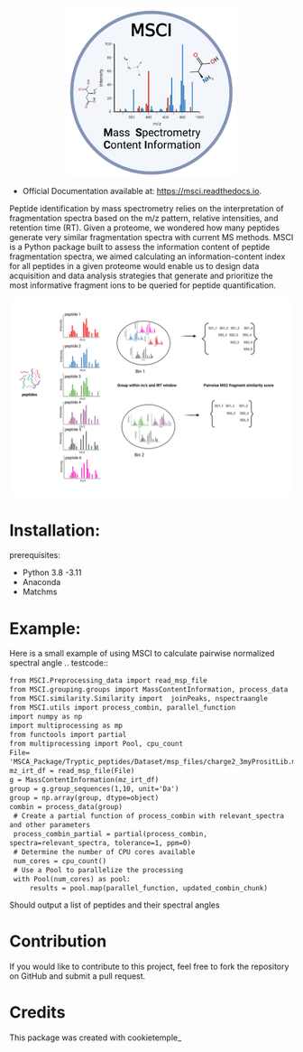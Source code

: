 
   <p align="center">
      <img src="docs/MSCI_logo.png" alt="logo" width="300" height="300">
   </p>


* Official Documentation available at: https://msci.readthedocs.io.


Peptide identification by mass spectrometry relies on the interpretation of fragmentation spectra based on the m/z pattern, relative intensities, and retention time (RT). Given a proteome, we wondered how many peptides generate very similar fragmentation spectra with current MS methods. MSCI is a Python package built to assess the information content of peptide fragmentation spectra, we aimed calculating an information-content index for all peptides in a given proteome would enable us to design data acquisition and data analysis strategies that generate and prioritize the most informative fragment ions to be queried for peptide quantification.

  <p >
      <img src="docs/INTRODUCTION.png" alt="workflow illustration">
   </p>

Installation:
==================
prerequisites:

- Python 3.8 -3.11
- Anaconda
- Matchms



Example:
==================
Here is a small example of using MSCI to calculate pairwise normalized spectral angle 
.. testcode::

    from MSCI.Preprocessing_data import read_msp_file
    from MSCI.grouping.groups import MassContentInformation, process_data
    from MSCI.similarity.Similarity import  joinPeaks, nspectraangle
    from MSCI.utils import process_combin, parallel_function
    import numpy as np
    import multiprocessing as mp
    from functools import partial
    from multiprocessing import Pool, cpu_count
    File= 'MSCA_Package/Tryptic_peptides/Dataset/msp_files/charge2_3myPrositLib.msp'
    mz_irt_df = read_msp_file(File)
    g = MassContentInformation(mz_irt_df)
    group = g.group_sequences(1,10, unit='Da')
    group = np.array(group, dtype=object)
    combin = process_data(group)
     # Create a partial function of process_combin with relevant_spectra and other parameters
     process_combin_partial = partial(process_combin, spectra=relevant_spectra, tolerance=1, ppm=0)
     # Determine the number of CPU cores available
     num_cores = cpu_count()
     # Use a Pool to parallelize the processing
     with Pool(num_cores) as pool:
         results = pool.map(parallel_function, updated_combin_chunk)

Should output 
a list of peptides and their spectral angles



Contribution
==================

If you would like to contribute to this project, feel free to fork the repository on GitHub and submit a pull request.

Credits
==================

This package was created with cookietemple_
